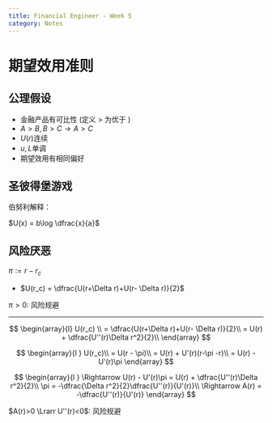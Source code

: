 ```yaml
---
title: Financial Engineer - Week 5
category: Notes
---
```


# 期望效用准则

## 公理假设

- 金融产品有可比性 (定义 $>$ 为优于 )
- $A>B, B>C \to A>C$
- $U(r)$连续
- $u,L$单调
- 期望效用有相同偏好

## 圣彼得堡游戏

伯努利解释：

$U(x) = b\log \dfrac{x}{a}$

## 风险厌恶

$\pi := r - r_c$
- $U(r_c) = \dfrac{U(r+\Delta r)+U(r- \Delta r)}{2}$

$\pi > 0$: 风险规避

---

$$
\begin{array}{l}
U(r_c) \\ 
= \dfrac{U(r+\Delta r)+U(r- \Delta r)}{2}\\ 
= U(r) + \dfrac{U''(r)\Delta r^2}{2}\\ 
\end{array}
$$

$$
\begin{array}{l }
U(r_c)\\ 
= U(r - \pi)\\ 
= U(r) + U'(r)(r-\pi -r)\\ 
= U(r) - U'(r)\pi 
\end{array}
$$

$$
\begin{array}{l }
\Rightarrow U(r) - U'(r)\pi = U(r) + \dfrac{U''(r)\Delta r^2}{2}\\ 
\pi = -\dfrac{\Delta r^2}{2}\dfrac{U''(r)}{U'(r)}\\ 
\Rightarrow A(r) = -\dfrac{U''(r)}{U'(r)}
\end{array}
$$

$A(r)>0 \Lrarr U''(r)<0$: 风险规避



